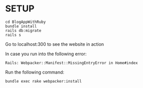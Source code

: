 # SETUP

```
cd BlogAppWithRuby
bundle install
rails db:migrate
rails s
```
Go to localhost:300 to see the website in action

In case you run into the following error:
```
Rails: Webpacker::Manifest::MissingEntryError in Home#index
```
Run the following command:
```
bundle exec rake webpacker:install
```
